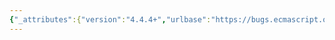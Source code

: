 ```yaml
---
{"_attributes":{"version":"4.4.4+","urlbase":"https://bugs.ecmascript.org/","maintainer":"dherman@mozilla.com"},"bug":{"bug_id":232,"creation_ts":"2011-12-11 11:45:00 -0800","short_desc":"7.6: String value of an IdentifierName","delta_ts":"2013-10-22 12:57:50 -0700","product":"Draft for 6th Edition","component":"editorial issue","version":"Rev 4: November 7, 2011 Draft","rep_platform":"All","op_sys":"All","bug_status":"RESOLVED","resolution":"FIXED","priority":"Normal","bug_severity":"enhancement","everconfirmed":true,"reporter":{"uid":"jmdyck","name":"Michael Dyck"},"assigned_to":{"uid":"allen","name":"Allen Wirfs-Brock"},"long_desc":[{"commentid":519,"comment_count":0,"who":{"uid":"jmdyck","name":"Michael Dyck"},"bug_when":"2011-12-11 11:45:54 -0800","thetext":"7.6 Identifier Names and Identifiers / Static Semantics: String Value / rule 2\nsays:\n    IdentifierName ::\n        IdentifierStart\n        IdentifierName IdentifierPart\n\n    1. Return the String value consisting of the sequence of characters\n       corresponding to IdentifierName.\n\nThis algorithm doesn't make sense. Either you need rules that say how to accumulate the String value of an IdentifierName depending on whether it's an instance of\n    IdentifierName :: IdentifierStart\nor\n    IdentifierName :: IdentifierName IdentifierPart\n\nOR you can say non-algorithmically that the String value of an IdentifierName is the sequence of characters making up the IdentifierName (after conversion of \\ UnicodeEscapeSequences)."},{"commentid":5945,"comment_count":1,"who":{"uid":"allen","name":"Allen Wirfs-Brock"},"bug_when":"2013-10-22 12:57:50 -0700","thetext":"fixed in rev9"}]}}
---
```


